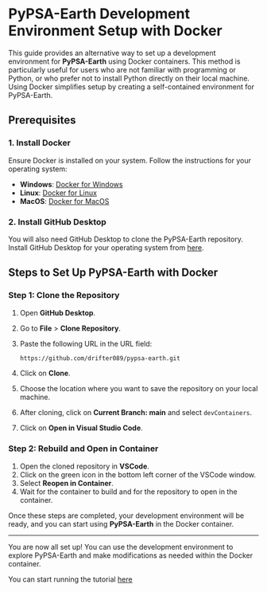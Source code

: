 <!--
SPDX-FileCopyrightText:  PyPSA-Earth and PyPSA-Eur Authors

SPDX-License-Identifier: AGPL-3.0-or-later
-->
# PyPSA-Earth Development Environment Setup with Docker

This guide provides an alternative way to set up a development environment for **PyPSA-Earth** using Docker containers. This method is particularly useful for users who are not familiar with programming or Python, or who prefer not to install Python directly on their local machine. Using Docker simplifies setup by creating a self-contained environment for PyPSA-Earth.

## Prerequisites

### 1. Install Docker

Ensure Docker is installed on your system. Follow the instructions for your operating system:

- **Windows**: [Docker for Windows](https://docs.docker.com/desktop/install/windows-install/)
- **Linux**: [Docker for Linux](https://docs.docker.com/desktop/install/linux/)
- **MacOS**: [Docker for MacOS](https://docs.docker.com/desktop/install/mac-install/)

### 2. Install GitHub Desktop

You will also need GitHub Desktop to clone the PyPSA-Earth repository. Install GitHub Desktop for your operating system from [here](https://desktop.github.com/download/).

## Steps to Set Up PyPSA-Earth with Docker

### Step 1: Clone the Repository

1. Open **GitHub Desktop**.
2. Go to **File** > **Clone Repository**.
3. Paste the following URL in the URL field:

    ```bash
    https://github.com/drifter089/pypsa-earth.git
    ```

4. Click on **Clone**.
5. Choose the location where you want to save the repository on your local machine.
6. After cloning, click on **Current Branch: main** and select `devContainers`.
7. Click on **Open in Visual Studio Code**.

### Step 2: Rebuild and Open in Container

1. Open the cloned repository in **VSCode**.
2. Click on the green icon in the bottom left corner of the VSCode window.
3. Select **Reopen in Container**.
4. Wait for the container to build and for the repository to open in the container.

Once these steps are completed, your development environment will be ready, and you can start using **PyPSA-Earth** in the Docker container.

---

You are now all set up! You can use the development environment to explore PyPSA-Earth and make modifications as needed within the Docker container.

You can start running the tutorial [here](https://pypsa-earth.readthedocs.io/en/latest/short_tutorial.html)
